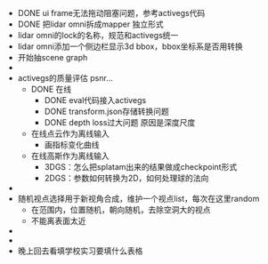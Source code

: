 - DONE ui frame无法拖动阻塞问题，参考activegs代码
- DONE 把lidar omni拆成mapper 独立形式
- lidar omni的lock的名称，规范和activegs统一
- lidar omni添加一个侧边栏显示3d bbox，bbox坐标系是否用转换
- 开始抽scene graph
-
- activegs的质量评估 psnr...
	- DONE 在线
		- DONE eval代码接入activegs
		- DONE transform.json存储转换问题
		- DONE depth loss过大问题  原因是深度尺度
	- 在线点云作为离线输入
		- 画指标变化曲线
	- 在线高斯作为离线输入
		- 3DGS：怎么把splatam出来的结果做成checkpoint形式
		- 2DGS：参数如何转换为2D，如何处理球的法向
-
- 随机视点选择用于新视角合成，维护一个视点list，每次在这里random
	- 在范围内，位置随机，朝向随机，去除空洞大的视点
	- 不能离表面太近
-
-
- 晚上回去看填学校实习要填什么表格